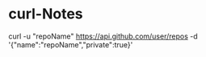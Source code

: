 # curl-Notes

curl -u "repoName" https://api.github.com/user/repos -d '{"name":"repoName","private":true}'
